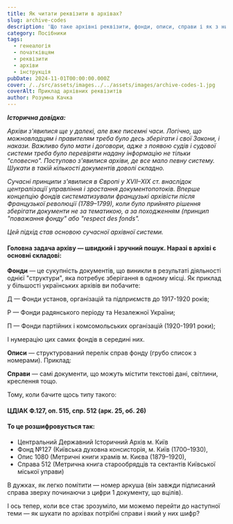 ```yaml
---
title: Як читати реквізити в архівах?
slug: archive-codes
description: 'Що таке архівні реквізити, фонди, описи, справи і як з ними працювати?'
category: Посібники
tags:
  - генеалогія
  - початківцям
  - реквізити
  - архіви
  - інструкція
pubDate: 2024-11-01T00:00:00.000Z
cover: /../src/assets/images../../assets/images/archive-codes-1.jpg
coverAlt: Приклад архівних реквізитів
author: Розумна Качка
---
```


***Історична довідка:***

*Архіви з'явилися ще у далекі, але вже писемні часи. Логічно, що можновладцям і правителям треба було десь зберігати і свої Закони, і накази. Важливо було мати і договори, адже з появою судів і судової системи треба було перевіряти надану інформацію не тільки "словесно". Поступово з'явилися архіви, де все мало певну систему. Шукати в такій кількості документів доволі складно.*

*Сучасні принципи з'явилися в Європі у XVII–XIX ст. внаслідок централізації управління і зростання документопотоків. Вперше концепцію фондів систематизували французькі архівісти після Французької революції (1789–1799), коли було прийнято рішення зберігати документи не за тематикою, а за походженням (принцип "поважання фонду" або "respect des fonds".*

*Цей підхід став основою сучасної архівної системи.*

#### **Головна задача архіву — швидкий і зручний пошук. Наразі в архіві є основні складові:**

**Фонди** — це сукупність документів, що виникли в результаті діяльності однієї "структури", яка потребує зберігання в одному місці. Як приклад у більшості українських архівів ви побачите:

Д — Фонди установ, організацій та підприємств до 1917-1920 років;

Р — Фонди радянського періоду та Незалежної України;

П — Фонди партійних і комсомольських організацій (1920-1991 роки);

І нумерацію цих самих фондів в середині них.

**Описи** — структурований перелік справ фонду (грубо список з номерами). Приклад:

**Справи** — самі документи, що можуть містити текстові дані, світлини, креслення тощо.

Тому, коли бачите щось типу такого:

#### **ЦДІАК Ф.127, оп. 515, спр. 512 (арк. 25, об. 26)**

#### То це розшифровується так:

* Центральний Державний Історичний Архів м. Київ
* Фонд №127 (Київська духовна консисторія, м. Київ	(1700–1930),
* Опис 1080 (Метричні книги храмів м. Києва (1879–1920),
* Справа 512 (Метрична книга старообрядців та сектантів Київської міської управи)

В дужках, як легко помітити — номер аркуша (він завжди підписаний справа зверху починаючи з цифри 1 документу, що вцілів).

І ось тепер, коли все стає зрозуміло, ми можемо перейти до наступної теми — як шукати по архівах потрібні справи і який у них шифр?
